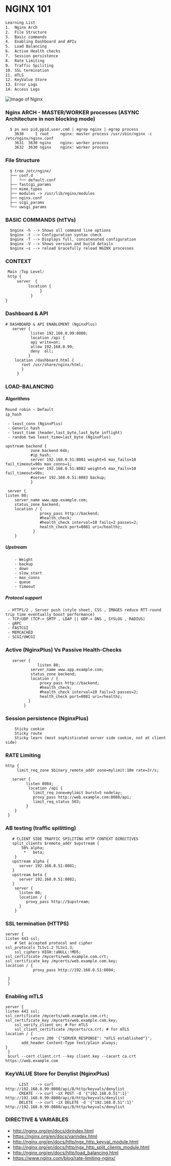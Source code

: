 # NGINX 101
 
 ```css
 Learning List
 1.  Nginx Arch 
 2.  File Structure
 3.  Basic commands
 4.  Enabling Dashboard and APIs
 5.  Load Balancing 
 6.  Active Health checks
 7.  Session persistence
 8.  Rate Limiting 
 9.  Traffic Spiliting 
 10. SSL termination 
 11. mTLS 
 12. KeyValue Store 
 13. Error Logs 
 14. Access Logs 
 ```

![Image of Nginx](https://github.com/learnbyseven/NGINX/blob/master/Untitled%20Diagram.png)

### Nginx ARCH - MASTER/WORKER processes (ASYNC Architecture in non blocking mode)

      $ ps axo pid,ppid,user,cmd | egrep nginx | egrep process
        3630     1 root     nginx: master process /usr/sbin/nginx -c /etc/nginx/nginx.conf
        3631  3630 nginx    nginx: worker process
        3632  3630 nginx    nginx: worker process

### File Structure 
      $ tree /etc/nginx/ 
      ├── conf.d
      │   └── default.conf
      ├── fastcgi_params
      ├── mime.types
      ├── modules -> /usr/lib/nginx/modules
      ├── nginx.conf
      ├── scgi_params
      └── uwsgi_params
      
      
### BASIC COMMANDS (htTVs)
      $nginx -h --> Shows all command line options
      $nginx -t --> Configuration syntax check
      $nginx -T --> Displays full, concatenated configuration
      $nginx -V --> Shows version and build details
      $nginx –s --> reload Gracefully reload NGINX processes
      

### CONTEXT 
```css
 Main (Top Level)
 http {
     server  {
          location {
	           }
	       }
}
```

   
### Dashboard & API
    # DASHBOARD & API ENABLEMENT (NginxPlus) 
       server { 
               listen 192.168.0.99:8080;
               location /api {
               api write=on;
               allow 192.168.0.99;
               deny  all;
              } 
        location /dashboard.html {
           root /usr/share/nginx/html;
           }
         }

### LOAD-BALANCING 
#### Algorithms 

```css 
Round robin - Default
ip_hash
```
        
```
 - least_conn (NginxPlus) 
 - Generic hash 
 - least_time (header,last_byte,last_byte inflight)
 - random two least_time=last_byte (NginxPlus) 
 ```
    upstream backend {
               zone backend 64k;
               #ip_hash;
               server 192.168.0.51:8081 weight=5 max_fails=10 fail_timeout=90s max_conns=1;
               server 192.168.0.51:8082 weight=5 max_fails=10 fail_timeout=90s;  
               #server 192.168.0.51:8083 backup;  
               }

     server {
	listen 80; 
        server_name www.app.example.com;
        status_zone backend; 
        location / {
                   proxy_pass http://backend;
                   #health_check;
                   #health_check interval=10 fails=3 passes=2;
                   health_check port=8081 uri=/healthz;
                }	
        }	
       

##### Upstream 
        - Weight
        - backup
        - down
        - slow_start
        - max_conns
        - queue
        - timeout

##### Protocol support
     - HTTP1/2 , Server push (style sheet, CSS , IMAGES reduce RTT-round trip time eventually boost performance) 
     - TCP/UDP (TCP-> SMTP , LDAP || UDP-> DNS , SYSLOG , RADIUS) 
     - gRPC
     - FASTCGI
     - MEMCACHED
     - SCGI/UWCGI
     
     



### Active (NginxPlus)  Vs Passive Health-Checks 
       server {
	              listen 80; 
               server_name www.app.example.com;
               status_zone backend; 
               location / {
                   proxy_pass http://backend;
                   #health_check;
                   #health_check interval=10 fails=3 passes=2;
                   health_check port=8081 uri=/healthz;
              }	
            }	

### Session persistence (NginxPlus) 
        Sticky cookie
        Sticky route
        Sticky learn (most sophisticated server side cookie, not at client side)

### RATE Limiting 
    http {
         limit_req_zone $binary_remote_addr zone=mylimit:10m rate=2r/s;

       server {
             listen 8084;
              location /api {
                limit_req zone=mylimit burst=5 nodelay;
                proxy_pass http://web.example.com:8080/api;
                limit_req_status 503;
             }
        }
     }

	

### AB testing (traffic spilitting)
       # CLIENT SIDE TRAFFIC SPILITING HTTP CONTEXT DIRECTIVES
       split_clients $remote_addr $upstream {
           50% alpha;
            *   beta;
        } 
       upstream alpha {
          server 192.168.0.51:8081;
       }
       upstream beta {
          server 192.168.0.51:8082; 
       }
        server {
          listen 80;
          location / {
             proxy_pass http://$upstream;
          }
        }


### SSL termination (HTTPS)
    server {
	listen 443 ssl;
        # Set accepted protocol and cipher
	ssl_protocols TLSv1.2 TLSv1.3;
        ssl_ciphers HIGH:!aNULL:!MD5;
	ssl_certificate /mycerts/web.example.com.crt;
	ssl_certificate_key /mycerts/web.example.com.key;
	location / {
                proxy_pass http://192.168.0.51:8084;
		
	 }
     }


### Enabling mTLS 
    server {
	listen 443 ssl;
	ssl_certificate /mycerts/web.example.com.crt;
	ssl_certificate_key /mycerts/web.example.com.key;
        ssl_verify_client on; # For mTLS
        ssl_client_certificate /mycerts/ca.crt; # for mTLS
	location / {
               return 200 '{"SERVER_RESPONSE": "mTLS established"}';
	       add_header Content-Type text/plain always;
	}	
     }
     $curl --cert client.crt --key client.key --cacert ca.crt https://web.example.com
      
### KeyVALUE Store for Denylist (NginxPlus) 
          LIST   --> curl http://192.168.0.99:8080/api/8/http/keyvals/denylist
          CREATE --> curl -iX POST -d '{"192.168.0.51":1}' http://192.168.0.99:8080/api/8/http/keyvals/denylist
          DELETE --> curl -iX DELETE -d '{"192.168.0.51":1}' http://192.168.0.99:8080/api/8/http/keyvals/denylist



### DIRECTIVE & VARIABLES
   - http://nginx.org/en/docs/dirindex.html
   - https://nginx.org/en/docs/varindex.html
   - http://nginx.org/en/docs/http/ngx_http_keyval_module.html
   - http://nginx.org/en/docs/http/ngx_http_split_clients_module.html
   - http://nginx.org/en/docs/http/load_balancing.html
   - https://www.nginx.com/blog/rate-limiting-nginx/
